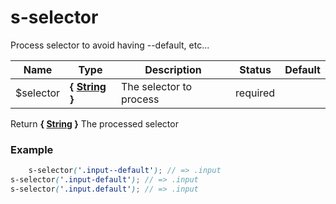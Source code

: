 # s-selector

Process selector to avoid having --default, etc...


Name  |  Type  |  Description  |  Status  |  Default
------------  |  ------------  |  ------------  |  ------------  |  ------------
$selector  |  **{ [String](http://www.sass-lang.com/documentation/file.SASS_REFERENCE.html#sass-script-strings) }**  |  The selector to process  |  required  |

Return **{ [String](http://www.sass-lang.com/documentation/file.SASS_REFERENCE.html#sass-script-strings) }** The processed selector

### Example
```scss
	s-selector('.input--default'); // => .input
s-selector('.input-default'); // => .input
s-selector('.input.default'); // => .input
```